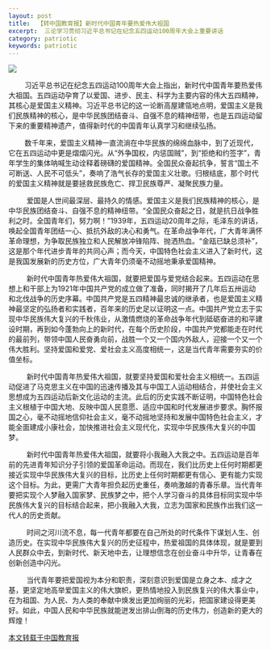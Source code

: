 ```yaml
---
layout: post
title:  【转中国教育报】新时代中国青年要热爱伟大祖国
excerpt:  三论学习贯彻习近平总书记在纪念五四运动100周年大会上重要讲话
category: patriotic
keywords: patriotic
---
```


![](https://mypicgogo.oss-cn-hangzhou.aliyuncs.com/tuchuang/20201011202900.png)

&emsp;&emsp; 习近平总书记在纪念五四运动100周年大会上指出，新时代中国青年要热爱伟大祖国。五四运动孕育了以爱国、进步、民主、科学为主要内容的伟大五四精神，其核心是爱国主义精神。习近平总书记的这一论断高屋建瓴地点明，爱国主义是我们民族精神的核心，是中华民族团结奋斗、自强不息的精神纽带，也是五四运动留下来的重要精神遗产，值得新时代的中国青年认真学习和继续弘扬。

&emsp;&emsp; 数千年来，爱国主义精神一直流淌在中华民族的绵绵血脉中，到了近现代，它在五四运动中更是熠熠闪光。从“外争国权，内惩国贼”，到“拒绝和约签字”，青年学生的集体呐喊生动诠释着磅礴的爱国精神。全国民众奋起抗争，誓言“国土不可断送、人民不可低头”，奏响了浩气长存的爱国主义壮歌。归根结底，那个时代的爱国主义精神就是要拯救民族危亡、捍卫民族尊严、凝聚民族力量。

&emsp;&emsp;  爱国是人世间最深层、最持久的情感。爱国主义是我们民族精神的核心，是中华民族团结奋斗、自强不息的精神纽带。“全国民众奋起之日，就是抗日战争胜利之时。全国青年们，努力啊！”1939年，五四运动20周年之际，毛泽东的讲话，唤起全国青年团结一心、抵抗外敌的决心和勇气。在革命战争年代，广大青年满怀革命理想，为争取民族独立和人民解放冲锋陷阵、抛洒热血。“金瓯已缺总须补”，这是那个年代进步青年的共同心声；而今天，中国特色社会主义进入了新时代，这是我国发展新的历史方位，广大青年仍须毫不动摇地秉承爱国精神。

&emsp;&emsp;  新时代中国青年热爱伟大祖国，就要把爱国与爱党结合起来。五四运动在思想上和干部上为1921年中国共产党的成立做了准备，同时揭开了几年后五卅运动和北伐战争的历史序幕。中国共产党是五四精神最忠诚的继承者，也是爱国主义精神最坚定的弘扬者和实践者，百年来的历史足以证明这一点。中国共产党立志于实现中华民族伟大复兴的千秋伟业，从激情燃烧的革命战争年代到砥砺奋进的和平建设时期，再到如今蓬勃向上的新时代，在每个历史阶段，中国共产党都能走在时代的最前列，带领中国人民奋勇向前，战胜一个又一个国内外敌人，迎接一个又一个伟大胜利。坚持爱国和爱党、爱社会主义高度相统一，这是当代青年需要夯实的价值坐标。

&emsp;&emsp;  新时代中国青年热爱伟大祖国，就要坚持爱国和爱社会主义相统一。五四运动促进了马克思主义在中国的迅速传播及其与中国工人运动相结合，并使社会主义思想成为五四运动后新文化运动的主流。此后的历史实践不断证明，中国特色社会主义根植于中国大地、反映中国人民意愿、适应中国和时代发展进步要求。胸怀报国之心，毫不动摇地信仰社会主义，毫不动摇地坚持和发展中国特色社会主义，才能全面建成小康社会，加快推进社会主义现代化，实现中华民族伟大复兴的中国梦。

&emsp;&emsp;  新时代中国青年热爱伟大祖国，就要将小我融入大我之中。五四运动是百年前的先进青年知识分子引领的爱国革命运动。而现在，我们比历史上任何时期都更接近实现中华民族伟大复兴的目标，比历史上任何时期都更有信心、更有能力实现这个目标。为此，更需广大青年担负起历史重任，奏响激越的青春乐章。当代青年要把实现个人梦融入国家梦、民族梦之中，把个人学习奋斗的具体目标同实现中华民族伟大复兴的目标结合起来，把小我融入大我，立志为国家和民族作出我们这一代人的历史贡献。

&emsp;&emsp;  时间之河川流不息，每一代青年都要在自己所处的时代条件下谋划人生、创造历史。在实现中华民族伟大复兴的历史征程中，热爱祖国的具体体现，就是要到人民群众中去，到新时代、新天地中去，让理想信念在创业奋斗中升华，让青春在创新创造中闪光。

&emsp;&emsp;  当代青年要把爱国视为本分和职责，深刻意识到爱国是立身之本、成才之基，更坚定地高举爱国主义的伟大旗帜，更热情地投入到民族复兴的伟大事业中，在为祖国、为人民、为人类的奉献中焕发出更加绚丽的光彩，把国家建设得更美好。如此，中国人民和中华民族就能迸发出排山倒海的历史伟力，创造新的更大的辉煌！

[本文转载于中国教育报](http://www.jyb.cn/rmtzgjyb/201905/t20190503_230733.html)